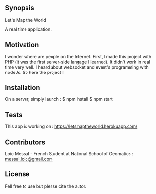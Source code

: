 ## Synopsis

Let's Map the World

A real time application. 


## Motivation

I wonder where are people on the Internet. First, I made this project with PHP (it was the first server-side langage I learned). It didn't work in real time very well. I heard about websocket and event's programming with nodeJs. So here the project ! 

## Installation

On a server, simply launch : 
    $ npm install 
    $ npm start

## Tests
This app is working on : https://letsmaptheworld.herokuapp.com/

## Contributors

Loic Messal - French Student at National School of Geomatics : <messal.loic@gmail.com>


## License

Fell free to use but please cite the autor.